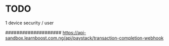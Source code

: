 # TODO
1 device security / user

####################
https://api-sandbox.learnboost.com.ng/api/paystack/transaction-completion-webhook